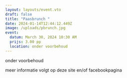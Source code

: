 ```yaml
---
layout: layouts/event.vto
draft: false
title: "Paasbrunch "
date: 2024-01-14T12:44:12.449Z
image: /uploads/pbrunch.jpg
event:
  datum: March 30, 2024 10:30 AM
  prijs: 3.00 pp
  location: onder voorbehoud
---
```

onder voorbehoud

meer informatie volgt op deze site en/of facebookpagina